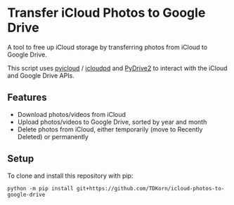 # Transfer iCloud Photos to Google Drive
A tool to free up iCloud storage by transferring photos from iCloud to Google Drive.

This script uses [pyicloud](https://github.com/picklepete/pyicloud) / [icloudpd](https://github.com/icloud-photos-downloader/icloud_photos_downloader) and [PyDrive2](https://github.com/iterative/PyDrive2) to interact with the iCloud and Google Drive APIs.

## Features
- Download photos/videos from iCloud
- Upload photos/videos to Google Drive, sorted by year and month
- Delete photos from iCloud, either temporarily (move to Recently Deleted) or permanently


## Setup

To clone and install this repository with pip:
```shell
python -m pip install git+https://github.com/TDKorn/icloud-photos-to-google-drive

```



